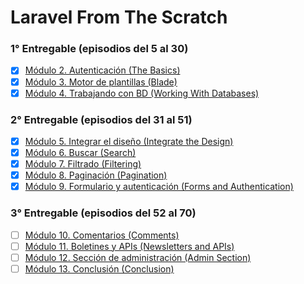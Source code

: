 # Laravel From The Scratch

### 1° Entregable (episodios del 5 al 30)

-   [x] [Módulo 2. Autenticación (The Basics)](./docs/the-basics.md)
-   [x] [Módulo 3. Motor de plantillas (Blade)](./docs/blade.md)
-   [x] [Módulo 4. Trabajando con BD (Working With Databases)](./docs/Working-With-Databases.md)

### 2° Entregable (episodios del 31 al 51)

-   [x] [Módulo 5. Integrar el diseño (Integrate the Design)](./docs/Integrate-the-Design.md)
-   [x] [Módulo 6. Buscar (Search)](./docs/Search.md)
-   [x] [Módulo 7. Filtrado (Filtering)](./docs/Filtering.md)
-   [x] [Módulo 8. Paginación (Pagination)](./docs/Pagination.md)
-   [x] [Módulo 9. Formulario y autenticación (Forms and Authentication)](./docs/Forms-and-Authentication.md)

### 3° Entregable (episodios del 52 al 70)

-   [ ] [Módulo 10. Comentarios (Comments)](./docs/Comments.md)
-   [ ] [Módulo 11. Boletines y APIs (Newsletters and APIs)](./docs/Newsletters-and-APIs.md)
-   [ ] [Módulo 12. Sección de administración (Admin Section)](./docs/Admin-Section.md)
-   [ ] [Módulo 13. Conclusión (Conclusion)](./docs/Conclusion.md)
